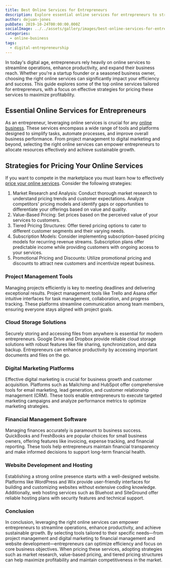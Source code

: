 ```yaml
---
title: Best Online Services for Entrepreneurs
description: Explore essential online services for entrepreneurs to streamline operations and enhance productivity. Find effective pricing strategies.
author: dejuan-jones
pubDate: 2019-10-24T00:00:00.000Z
socialImage: ../../assets/gallery/images/best-online-services-for-entrepreneurs.jpg
categories:
  - online-business
tags:
  - digital-entrepreneurship
---
```


In today's digital age, entrepreneurs rely heavily on online services to streamline operations, enhance productivity, and expand their business reach. Whether you're a startup founder or a seasoned business owner, choosing the right online services can significantly impact your efficiency and success. This guide explores some of the top online services tailored for entrepreneurs, with a focus on effective strategies for pricing these services to maximize profitability.

## Essential Online Services for Entrepreneurs

As an entrepreneur, leveraging online services is crucial for any [online business](/how-to-start-an-online-business). These services encompass a wide range of tools and platforms designed to simplify tasks, automate processes, and improve overall business performance. From project management to digital marketing and beyond, selecting the right online services can empower entrepreneurs to allocate resources effectively and achieve sustainable growth.

## Strategies for Pricing Your Online Services

If you want to compete in the marketplace you must learn how to effectively [price your online services](/pricing-your-online-services). Consider the following strategies:

1. Market Research and Analysis: Conduct thorough market research to understand pricing trends and customer expectations. Analyze competitors' pricing models and identify gaps or opportunities to differentiate your offerings based on value and quality.
2. Value-Based Pricing: Set prices based on the perceived value of your services to customers.
3. Tiered Pricing Structures: Offer tiered pricing options to cater to different customer segments and their varying needs.
4. Subscription Models: Consider implementing subscription-based pricing models for recurring revenue streams. Subscription plans offer predictable income while providing customers with ongoing access to your services.
5. Promotional Pricing and Discounts: Utilize promotional pricing and discounts to attract new customers and incentivize repeat business.

### Project Management Tools

Managing projects efficiently is key to meeting deadlines and delivering exceptional results. Project management tools like Trello and Asana offer intuitive interfaces for task management, collaboration, and progress tracking. These platforms streamline communication among team members, ensuring everyone stays aligned with project goals.

### Cloud Storage Solutions

Securely storing and accessing files from anywhere is essential for modern entrepreneurs. Google Drive and Dropbox provide reliable cloud storage solutions with robust features like file sharing, synchronization, and data backup. Entrepreneurs can enhance productivity by accessing important documents and files on the go.

### Digital Marketing Platforms

Effective digital marketing is crucial for business growth and customer acquisition. Platforms such as Mailchimp and HubSpot offer comprehensive tools for email marketing, lead generation, and customer relationship management (CRM). These tools enable entrepreneurs to execute targeted marketing campaigns and analyze performance metrics to optimize marketing strategies.

### Financial Management Software

Managing finances accurately is paramount to business success. QuickBooks and FreshBooks are popular choices for small business owners, offering features like invoicing, expense tracking, and financial reporting. These tools help entrepreneurs maintain financial transparency and make informed decisions to support long-term financial health.

### Website Development and Hosting

Establishing a strong online presence starts with a well-designed website. Platforms like WordPress and Wix provide user-friendly interfaces for building and customizing websites without extensive coding knowledge. Additionally, web hosting services such as Bluehost and SiteGround offer reliable hosting plans with security features and technical support.

### Conclusion

In conclusion, leveraging the right online services can empower entrepreneurs to streamline operations, enhance productivity, and achieve sustainable growth. By selecting tools tailored to their specific needs—from project management and digital marketing to financial management and website development—entrepreneurs can optimize efficiency and focus on core business objectives. When pricing these services, adopting strategies such as market research, value-based pricing, and tiered pricing structures can help maximize profitability and maintain competitiveness in the market.
